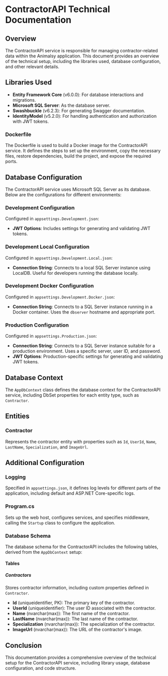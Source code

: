 # ContractorAPI Technical Documentation

## Overview

The ContractorAPI service is responsible for managing contractor-related data within the Animalsy application. This document provides an overview of the technical setup, including the libraries used, database configuration, and other relevant details.

## Libraries Used

- **Entity Framework Core** (v6.0.0): For database interactions and migrations.
- **Microsoft SQL Server**: As the database server.
- **Swashbuckle** (v6.2.3): For generating Swagger documentation.
- **IdentityModel** (v5.2.0): For handling authentication and authorization with JWT tokens.

### Dockerfile

The Dockerfile is used to build a Docker image for the ContractorAPI service. It defines the steps to set up the environment, copy the necessary files, restore dependencies, build the project, and expose the required ports.

## Database Configuration

The ContractorAPI service uses Microsoft SQL Server as its database. Below are the configurations for different environments:

### Development Configuration

Configured in `appsettings.Development.json`:

- **JWT Options**: Includes settings for generating and validating JWT tokens.

### Development Local Configuration

Configured in `appsettings.Development.Local.json`:

- **Connection String**: Connects to a local SQL Server instance using LocalDB. Useful for developers running the database locally.

### Development Docker Configuration

Configured in `appsettings.Development.Docker.json`:

- **Connection String**: Connects to a SQL Server instance running in a Docker container. Uses the `dbserver` hostname and appropriate port.

### Production Configuration

Configured in `appsettings.Production.json`:

- **Connection String**: Connects to a SQL Server instance suitable for a production environment. Uses a specific server, user ID, and password.
- **JWT Options**: Production-specific settings for generating and validating JWT tokens.

## Database Context

The `AppDbContext` class defines the database context for the ContractorAPI service, including DbSet properties for each entity type, such as `Contractor`.

## Entities

### Contractor

Represents the contractor entity with properties such as `Id`, `UserId`, `Name`, `LastName`, `Specialization`, and `ImageUrl`.

## Additional Configuration

### Logging

Specified in `appsettings.json`, it defines log levels for different parts of the application, including default and ASP.NET Core-specific logs.

### Program.cs

Sets up the web host, configures services, and specifies middleware, calling the `Startup` class to configure the application.

### Database Schema

The database schema for the ContractorAPI includes the following tables, derived from the `AppDbContext` setup:

#### Tables

##### Contractors

Stores contractor information, including custom properties defined in `Contractor`.

- **Id** (uniqueidentifier, PK): The primary key of the contractor.
- **UserId** (uniqueidentifier): The user ID associated with the contractor.
- **Name** (nvarchar(max)): The first name of the contractor.
- **LastName** (nvarchar(max)): The last name of the contractor.
- **Specialization** (nvarchar(max)): The specialization of the contractor.
- **ImageUrl** (nvarchar(max)): The URL of the contractor's image.

## Conclusion

This documentation provides a comprehensive overview of the technical setup for the ContractorAPI service, including library usage, database configuration, and code structure.
